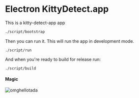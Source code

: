 # Electron KittyDetect.app

This is a kitty-detect-app app

```bash
./script/bootstrap
```

Then you can run it. This will run the app in development mode.

```
./script/run
```

And when you're ready to build for release run:

```
./script/build
```

#### Magic

![omghellotada](https://cloud.githubusercontent.com/assets/69169/9285656/f67f853e-429c-11e5-8f0d-bad9f6b16052.png)
